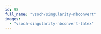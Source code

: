 ```yaml
---
id: 98
full_name: "vsoch/singularity-nbconvert"
images: 
  - "vsoch-singularity-nbconvert-latex"
---
```


